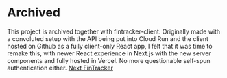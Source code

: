 # Archived
This project is archived together with fintracker-client. Originally made with a convoluted setup with the API being put into Cloud Run and the client hosted on Github as a fully client-only React app, I felt that it was time to remake this, with newer React experience in Next.js with the new server components and fully hosted in Vercel. No more questionable self-spun authentication either. [Next FinTracker](https://github.com/francis-ng/next-fintracker)
